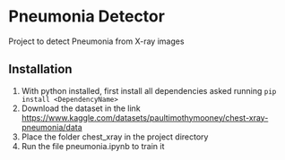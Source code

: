 # Pneumonia Detector

Project to detect Pneumonia from X-ray images

## Installation

1. With python installed, first install all dependencies asked running
```pip install <DependencyName>```
2. Download the dataset in the link https://www.kaggle.com/datasets/paultimothymooney/chest-xray-pneumonia/data
3. Place the folder chest_xray in the project directory
4. Run the file pneumonia.ipynb to train it 
